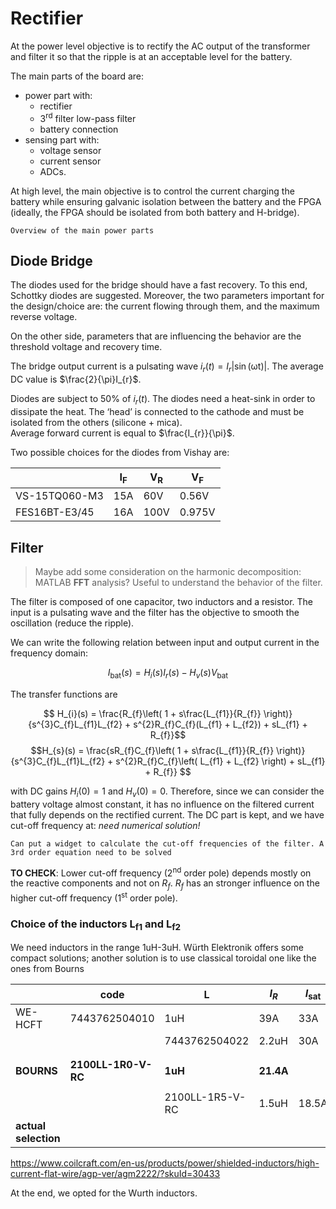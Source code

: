# Rectifier

At the power level objective is to rectify the AC output of the transformer and filter it so that the ripple is at an acceptable level for the battery.

The main parts of the board are:
- power part with: 
  - rectifier
  - 3<sup>rd</sup> filter low-pass filter
  - battery connection
- sensing part with: 
  - voltage sensor
  - current sensor
  - ADCs. 
 
At high level, the main objective is to control the current charging the battery
while ensuring galvanic isolation between the battery and the FPGA
(ideally, the FPGA should be isolated from both battery and H-bridge).

```{figure} ../images/RC_power_scheme.png
Overview of the main power parts 
```


## Diode Bridge

The diodes used for the bridge should have a fast recovery. To this end, Schottky diodes are suggested. Moreover, the two parameters important for the design/choice are: the current flowing through them, and the maximum reverse voltage.

On the other side, parameters that are influencing the behavior are the threshold voltage and recovery time.


The bridge output current is a pulsating wave
$i_{r}(t) = I_{r}\left| \sin\left( \text{ωt} \right) \right|$. 
The average DC value is $\frac{2}{\pi}I_{r}$.

Diodes are subject to 50% of $i_{r}(t)$. The diodes need a heat-sink in
order to dissipate the heat. The ‘head’ is connected to the cathode and
must be isolated from the others (silicone + mica).  
Average forward current is equal to $\frac{I_{r}}{\pi}$. 

Two possible choices for the diodes from
Vishay are:

|               | $\mathbf{I_F}$ | $\mathbf{V_R}$ | $\mathbf{V_F}$ |
|---------------|----------------|----------------|----------------|
| VS-15TQ060-M3 | 15A            | 60V            | 0.56V          |
| FES16BT-E3/45 | 16A            | 100V           | 0.975V         |


## Filter

> Maybe add some consideration on the harmonic decomposition: MATLAB **FFT** analysis? Useful to understand the behavior of the filter.

The filter is composed of one capacitor, two inductors and a resistor.
The input is a pulsating wave and the filter has the objective to smooth
the oscillation (reduce the ripple).

We can write the following relation between input and output current in
the frequency domain:

$$I_{\text{bat}}(s) = H_{i}(s)I_{r}(s) - H_{v}(s)V_{\text{bat}}$$

The transfer functions are

$$ H_{i}(s) = \frac{R_{f}\left( 1 + s\frac{L_{f1}}{R_{f}} \right)}{s^{3}C_{f}L_{f1}L_{f2} + s^{2}R_{f}C_{f}(L_{f1} + L_{f2}) + sL_{f1} + R_{f}}$$
$$H_{s}(s) = \frac{sR_{f}C_{f}\left( 1 + s\frac{L_{f1}}{R_{f}} \right)}{s^{3}C_{f}L_{f1}L_{f2} + s^{2}R_{f}C_{f}\left( L_{f1} + L_{f2} \right) + sL_{f1} + R_{f}} $$ 

with DC gains $H_{i}(0) = 1$ and $H_{v}(0) = 0$. Therefore, since we can
consider the battery voltage almost constant, it has no influence on the
filtered current that fully depends on the rectified current. The DC
part is kept, and we have cut-off frequency at: *need numerical solution!*

```{note}
Can put a widget to calculate the cut-off frequencies of the filter. A 3rd order equation need to be solved
```

**TO CHECK**: Lower cut-off frequency (2<sup>nd</sup> order pole) depends mostly on the reactive components and not on $R_{f}$. $R_{f}$ has an stronger influence on the higher cut-off frequency (1<sup>st</sup> order pole).

### Choice of the inductors $\mathbf{L}_{\mathbf{f}\mathbf{1}}$ and $\mathbf{L}_{\mathbf{f}\mathbf{2}}$

We need inductors in the range 1uH-3uH. Würth Elektronik offers some
compact solutions; another solution is to use classical toroidal one
like the ones from Bourns

|                                                                                                                           | code                | L               | $I_{R}$ | $I_{\text{sat}}$ | $R_{\text{DC}}$ |                                                                                  |
|---------------------------------------------------------------------------------------------------------------------------|---------------------|-----------------|-----------|--------------------|-------------------|----------------------------------------------------------------------------------|
| WE-HCFT                                                                                                                   | 7443762504010       | 1uH             | 39A       | 33A                | 0.86m             |  |
|                                                                                                                           |                     | 7443762504022   | 2.2uH     | 30A                | 23.8A             | 1.78m                                                                            |
|                                                                                                                           |                     |                 |           |                    |                   |                                                                                  |
| **BOURNS**                                                                                                                | **2100LL-1R0-V-RC** | **1uH**         | **21.4A** |                    | **2m**            | <img src="attachment:media/image2.png" style="width:0.456in;height:0.53835in" /> |
|                                                                                                                           |                     | 2100LL-1R5-V-RC | 1.5uH     | 18.5A              |                   | 3m                                                                               |
| **actual selection**                                                                                                      |                     |                 |           |                    |                   |                                                                                  |


<https://www.coilcraft.com/en-us/products/power/shielded-inductors/high-current-flat-wire/agp-ver/agm2222/?skuId=30433>


At the end, we opted for the Wurth inductors.